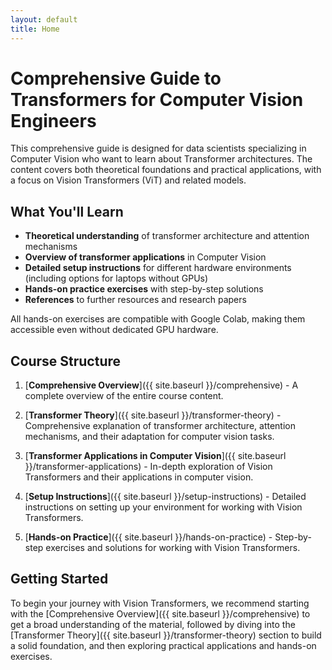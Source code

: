 ```yaml
---
layout: default
title: Home
---
```


# Comprehensive Guide to Transformers for Computer Vision Engineers

This comprehensive guide is designed for data scientists specializing in Computer Vision who want to learn about Transformer architectures. The content covers both theoretical foundations and practical applications, with a focus on Vision Transformers (ViT) and related models.

## What You'll Learn

-   **Theoretical understanding** of transformer architecture and attention mechanisms
-   **Overview of transformer applications** in Computer Vision
-   **Detailed setup instructions** for different hardware environments (including options for laptops without GPUs)
-   **Hands-on practice exercises** with step-by-step solutions
-   **References** to further resources and research papers

All hands-on exercises are compatible with Google Colab, making them accessible even without dedicated GPU hardware.

## Course Structure

1. [**Comprehensive Overview**]({{ site.baseurl }}/comprehensive) - A complete overview of the entire course content.

2. [**Transformer Theory**]({{ site.baseurl }}/transformer-theory) - Comprehensive explanation of transformer architecture, attention mechanisms, and their adaptation for computer vision tasks.

3. [**Transformer Applications in Computer Vision**]({{ site.baseurl }}/transformer-applications) - In-depth exploration of Vision Transformers and their applications in computer vision.

4. [**Setup Instructions**]({{ site.baseurl }}/setup-instructions) - Detailed instructions on setting up your environment for working with Vision Transformers.

5. [**Hands-on Practice**]({{ site.baseurl }}/hands-on-practice) - Step-by-step exercises and solutions for working with Vision Transformers.

## Getting Started

To begin your journey with Vision Transformers, we recommend starting with the [Comprehensive Overview]({{ site.baseurl }}/comprehensive) to get a broad understanding of the material, followed by diving into the [Transformer Theory]({{ site.baseurl }}/transformer-theory) section to build a solid foundation, and then exploring practical applications and hands-on exercises.
